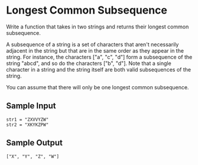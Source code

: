 # Longest Common Subsequence

Write a function that takes in two strings and returns their longest common subsequence.

A subsequence of a string is a set of characters that aren't necessarily adjacent in the string but that are in the same order as they appear in the string. For instance, the characters ["a", "c", "d"] form a subsequence of the string "abcd", and so do the characters ["b", "d"]. Note that a single character in a string and the string itself are both valid subsequences of the string.

You can assume that there will only be one longest common subsequence.

## Sample Input

```plaintext
str1 = "ZXVVYZW"
str2 = "XKYKZPW"
```

## Sample Output

```plaintext
["X", "Y", "Z", "W"]
```